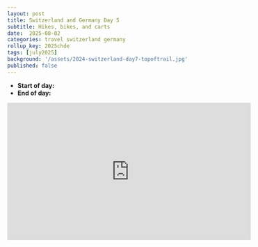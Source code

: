 ```yaml
---
layout: post
title: Switzerland and Germany Day 5
subtitle: Hikes, bikes, and carts
date:  2025-08-02
categories: travel switzerland germany
rollup_key: 2025chde
tags: [july2025]
background: '/assets/2024-switzerland-day7-topoftrail.jpg'
published: false
---
```


- **Start of day:** 
- **End of day:** 

<iframe width="560" height="315" src="https://www.youtube.com/embed/bp-0dbWqZK4?si=FiISrUg9Tz19PHLP" title="YouTube video player" frameborder="0" allow="accelerometer; autoplay; clipboard-write; encrypted-media; gyroscope; picture-in-picture; web-share" referrerpolicy="strict-origin-when-cross-origin" allowfullscreen></iframe>

